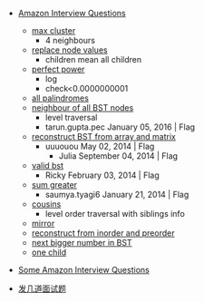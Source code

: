 - [Amazon Interview Questions](https://www.careercup.com/page?pid=amazon-interview-questions&job=sde-2-interview-questions&topic=coding-interview-questions)
    - [max cluster](https://www.careercup.com/question?id=5098159661383680)
        - 4 neighbours
    - [replace node values](https://www.careercup.com/question?id=5630160432791552)
        - children mean all children
    - [perfect power](https://www.careercup.com/question?id=5454925876166656)
        - log
        - check<0.0000000001
    - [all palindromes](https://www.careercup.com/question?id=5750775999365120)
    - [neighbour of all BST nodes](https://www.careercup.com/question?id=5666335453347840)
        - level traversal
        - tarun.gupta.pec January 05, 2016 | Flag
    - [reconstruct BST from array and matrix](https://www.careercup.com/question?id=5673062741573632)
        - uuuouou May 02, 2014 | Flag
            - Julia September 04, 2014 | Flag
    - [valid bst](https://www.careercup.com/question?id=6331397635571712)
        - Ricky February 03, 2014 | Flag
    - [sum greater](https://www.careercup.com/question?id=5919901415899136)
        - saumya.tyagi6 January 21, 2014 | Flag
    - [cousins](https://www.careercup.com/question?id=5148778843602944)
        - level order traversal with siblings info
    - [mirror](https://www.careercup.com/question?id=5716253578625024)
    - [reconstruct from inorder and preorder](https://www.careercup.com/question?id=21296665)
    - [next bigger number in BST](https://www.careercup.com/question?id=14927926)
    - [one child](https://www.careercup.com/question?id=14453690)
    
 - [Some Amazon Interview Questions](http://www.jiansnet.com/topic/23012/Amazon-Manager-Interview)
 - [发几道面试题](http://bbs.csdn.net/topics/320187282)